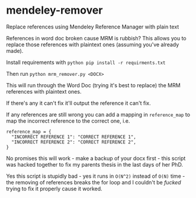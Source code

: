 # mendeley-remover
Replace references using Mendeley Reference Manager with plain text

References in word doc broken cause MRM is rubbish? This allows you to replace those references with plaintext ones (assuming you've already made).

Install requirements with `python pip install -r requirments.txt`

Then run `python mrm_remover.py <DOCX>`

This will run through the Word Doc (trying it's best to replace) the MRM references with plaintext ones.

If there's any it can't fix it'll output the reference it can't fix.

If any references are still wrong you can add a mapping in `reference_map` to map the incorrect reference to the correct one, i.e.

```
reference_map = {
  "INCORRECT REFERENCE 1": "CORRECT REFERENCE 1",
  "INCORRECT REFERENCE 2": "CORRECT REFERENCE 2",
}
```

No promises this will work - make a backup of your docx first - this script was hacked together to fix my parents thesis in the last days of her PhD.

Yes this script is stupidly bad - yes it runs in `O(N^2)` instead of `O(N)` time - the removing of references breaks the for loop and I couldn't be _fucked_ trying to fix it properly cause it worked.
